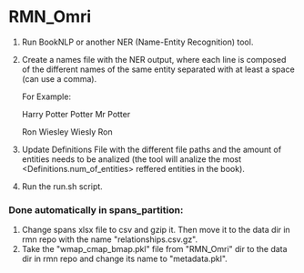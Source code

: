# RMN_Omri

1. Run BookNLP or another NER (Name-Entity Recognition) tool.
2. Create a names file with the NER output, where each line is composed 
   of the different names of the same entity separated with 
   at least a space (can use a comma).

   For Example:


   Harry Potter    Potter    Mr Potter
   
   Ron Wiesley     Wiesly    Ron    
   

3. Update Definitions File with the different file paths and 
   the amount of entities needs to be analized (the tool will analize the 
   most <Definitions.num_of_entities> reffered entities in the book).
4. Run the run.sh script.



### Done automatically in spans_partition:

1. Change spans xlsx file to csv and gzip it. Then move it to the data dir in rmn repo with
   the name "relationships.csv.gz".
2. Take the "wmap_cmap_bmap.pkl" file from "RMN_Omri" dir to the data dir in rmn repo and change its name to "metadata.pkl".